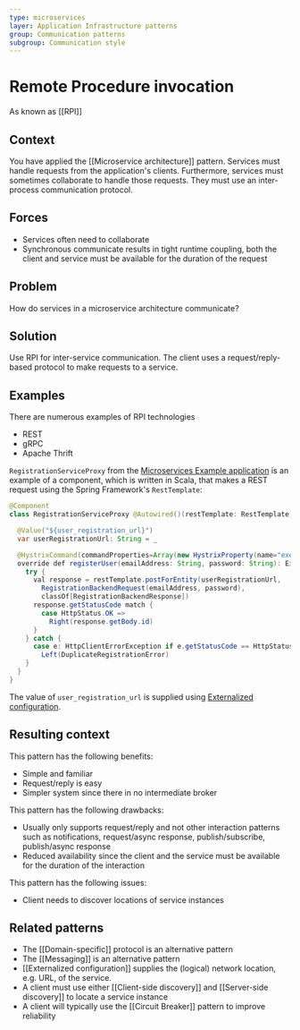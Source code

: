 ```yaml
---
type: microservices
layer: Application Infrastructure patterns
group: Communication patterns
subgroup: Communication style
---
```

# Remote Procedure invocation

As known as [[RPI]]

## Context

You have applied the [[Microservice architecture]] pattern. Services must handle requests from the application's clients. Furthermore, services must sometimes collaborate to handle those requests. They must use an inter-process communication protocol.

## Forces

- Services often need to collaborate
- Synchronous communicate results in tight runtime coupling, both the client and service must be available for the duration of the request

## Problem

How do services in a microservice architecture communicate?

## Solution

Use RPI for inter-service communication. The client uses a request/reply-based protocol to make requests to a service.

## Examples

There are numerous examples of RPI technologies
- REST
- gRPC
- Apache Thrift

`RegistrationServiceProxy` from the [Microservices Example application](https://github.com/cer/microservices-examples) is an example of a component, which is written in Scala, that makes a REST request using the Spring Framework's `RestTemplate`:

```java
@Component
class RegistrationServiceProxy @Autowired()(restTemplate: RestTemplate) extends RegistrationService {

  @Value("${user_registration_url}")
  var userRegistrationUrl: String = _

  @HystrixCommand(commandProperties=Array(new HystrixProperty(name="execution.isolation.thread.timeoutInMilliseconds", value="800")))
  override def registerUser(emailAddress: String, password: String): Either[RegistrationError, String] = {
    try {
      val response = restTemplate.postForEntity(userRegistrationUrl,
        RegistrationBackendRequest(emailAddress, password),
        classOf[RegistrationBackendResponse])
      response.getStatusCode match {
        case HttpStatus.OK =>
          Right(response.getBody.id)
      }
    } catch {
      case e: HttpClientErrorException if e.getStatusCode == HttpStatus.CONFLICT =>
        Left(DuplicateRegistrationError)
    }
  }
}
```
The value of `user_registration_url` is supplied using [Externalized configuration](https://microservices.io/patterns/externalized-configuration.html).

## Resulting context

This pattern has the following benefits:
- Simple and familiar
- Request/reply is easy
- Simpler system since there in no intermediate broker

This pattern has the following drawbacks:
- Usually only supports request/reply and not other interaction patterns such as notifications, request/async response, publish/subscribe, publish/async response
- Reduced availability since the client and the service must be available for the duration of the interaction

This pattern has the following issues:
- Client needs to discover locations of service instances

## Related patterns

- The [[Domain-specific]] protocol is an alternative pattern
- The [[Messaging]] is an alternative pattern
- [[Externalized configuration]] supplies the (logical) network location, e.g. URL, of the service.
- A client must use either [[Client-side discovery]] and [[Server-side discovery]] to locate a service instance
- A client will typically use the [[Circuit Breaker]] pattern to improve reliability